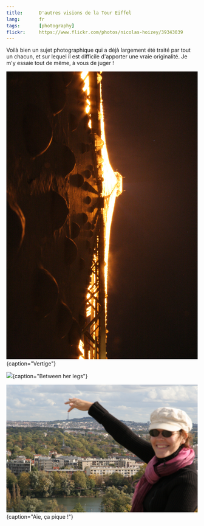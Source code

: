 ```yaml
---
title:      D'autres visions de la Tour Eiffel
lang:       fr
tags:       [photography]
flickr:     https://www.flickr.com/photos/nicolas-hoizey/39343039
---
```


Voilà bien un sujet photographique qui a déjà largement été traité par tout un chacun, et sur lequel il est difficile d'apporter une vraie originalité. Je m'y essaie tout de même, à vous de juger !

![](vertige.jpg){caption="Vertige"}

![](between-her-legs.jpg){caption="Between her legs"}

![](aie_ca_pique.jpg){caption="Aïe, ça pique !"}
